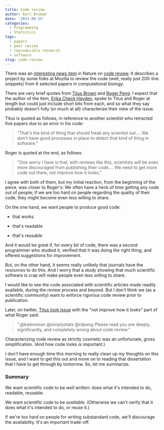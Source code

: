 ```yaml
---
title: Code review
author: Karl Broman
date: '2013-09-25'
categories:
  - Programming
  - Statistics
tags:
  - papers
  - peer review
  - reproducible research
  - software
slug: code-review
---
```


There was an [interesting news item](http://www.nature.com/news/mozilla-plan-seeks-to-debug-scientific-code-1.13812) in Nature on [code review](http://en.wikipedia.org/wiki/Code_review).  It describes a project by some folks at Mozilla to review the code (well, really just 200-line snippets) from 6 selected papers in computational biology.

There are very brief quotes from [Titus Brown](http://ivory.idyll.org/blog/) and [Roger Peng](http://www.biostat.jhsph.edu/~rpeng/).  I expect that the author of the item, [Erika Check Hayden](http://www.nature.com/nature/about/editors/index.html#ErikaCheckHayden), spoke to Titus and Roger at length but could just include short bits from each, and so what they say probably doesn't fully (or much at all) characterize their view of the issue.

Titus is quoted as follows, in reference to another scientist who retracted five papers due to an error in his code:

<blockquote>"That's the kind of thing that should freak any scientist out.... We don't have good processes in place to detect that kind of thing in software."</blockquote>

Roger is quoted at the end, as follows:

<blockquote>"One worry I have is that, with reviews like this, scientists will be even more discouraged from publishing their code.... We need to get more code out there, not improve how it looks."</blockquote>

I agree with both of them, but my initial reaction, from the beginning of the piece, was closer to Roger's: We often have a heck of time getting any code out of people; if we are too hard on people regarding the quality of their code, they might become even less willing to share.

On the one hand, we want people to produce good code:

  * that works

  * that's readable

  * that's reusable

And it would be great if, for every bit of code, there was a second programmer who studied it, verified that it was doing the right thing, and offered suggestions for improvement.

But, on the other hand, it seems really unlikely that journals have the resources to do this. And I worry that a study showing that much scientific software is crap will make people even less willing to share.

I would like to see the code associated with scientific articles made readily available, during the review process and beyond. But I don't think we (as a scientific community) want to enforce rigorous code review prior to publication.

Later, on twitter, [Titus took issue](https://twitter.com/ctitusbrown/status/382862626692149248) with the "not improve how it looks" part of what Roger said:

<blockquote>".@kwbroman @simplystats @rdpeng Please read <http://en.wikipedia.org/wiki/Code_review> you are deeply, significantly, and completely wrong about code review."</blockquote>

Characterizing code review as strictly cosmetic was an unfortunate, gross simplification. (And how code looks _is_ important.)

I don't have enough time this morning to really clean up my thoughts on this issue, and I want to get this out and move on to reading that dissertation that I have to get through by tomorrow. So, let me summarize.

### Summary

We want scientific code to be _well written_: does what it's intended to do, readable, reusable.

We want scientific code to be _available_. (Otherwise we can't verify that it does what it's intended to do, or reuse it.)

If we're too hard on people for writing substandard code, we'll discourage the availability. It's an important trade-off.
